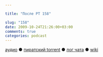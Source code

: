 ```yaml
---

title: "После РТ 158"

slug: "158"
date: 2009-10-24T21:26:00+03:00
comments: true
categories: podcast
---
```

[аудио](http://cdn.radio-t.com/rt158post.mp3) ● [пиратский torrent](http://pirates.radio-t.com/torrents/rt158post.mp3.torrent) ● [лог чата](http://chat.radio-t.com/logs/radio-t-158.html) ● [wiki](http://wiki.radio-t.com/%D0%9F%D0%BE%D1%81%D0%BB%D0%B5_%D0%A0%D0%A2_158)<audio src="http://cdn.radio-t.com/rt158post.mp3" preload="none">

